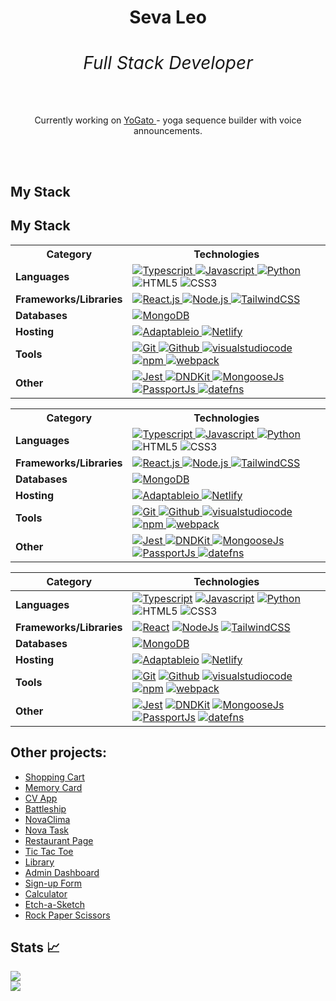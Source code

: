<h1 align="center" color="red">Seva Leo <span><h6>Full Stack Developer</h6></span></h1>



<p align="center">Currently working on <a href="https://github.com/sevleo/YoGato"> YoGato </a> - yoga sequence builder with voice announcements.</p>
<br>
<br>

  




## My Stack

## My Stack

<table>
  <tr>
    <th>Category</th>
    <th>Technologies</th>
  </tr>
  <tr>
    <td><strong>Languages</strong></td>
    <td>
      <a href="https://www.typescriptlang.org/">
        <img src="https://img.shields.io/badge/Typescript-007ACC?style=flat&logo=typescript&logoColor=white" alt="Typescript">
      </a>
      <a href="https://developer.mozilla.org/en-US/docs/Web/JavaScript">
        <img src="https://img.shields.io/badge/Javascript-F7DF1E?style=flat&logo=javascript&logoColor=black" alt="Javascript">
      </a>
      <a href="https://www.python.org/">
        <img src="https://img.shields.io/badge/Python-3776AB?style=flat&logo=python&logoColor=white" alt="Python">
      </a>
      <img src="https://img.shields.io/badge/HTML5-E34F26?style=flat&logo=html5&logoColor=white" alt="HTML5">
      <img src="https://img.shields.io/badge/CSS3-1572B6?style=flat&logo=css3&logoColor=white" alt="CSS3">
    </td>
  </tr>
  <tr>
    <td><strong>Frameworks/Libraries</strong></td>
    <td>
      <a href="https://reactjs.org/">
        <img src="https://img.shields.io/badge/React-20232A?style=flat&logo=react&logoColor=61DAFB" alt="React.js">
      </a>
      <a href="https://nodejs.org/">
        <img src="https://img.shields.io/badge/Node.js-339933?style=flat&logo=nodedotjs&logoColor=white" alt="Node.js">
      </a>
      <a href="https://tailwindcss.com/">
        <img src="https://img.shields.io/badge/TailwindCSS-38B2AC?style=flat&logo=tailwind-css&logoColor=white" alt="TailwindCSS">
      </a>
    </td>
  </tr>
  <tr>
    <td><strong>Databases</strong></td>
    <td>
      <a href="https://www.mongodb.com/">
        <img src="https://img.shields.io/badge/MongoDB-4EA94B?style=flat&logo=mongodb&logoColor=white" alt="MongoDB">
      </a>
    </td>
  </tr>
  <tr>
    <td><strong>Hosting</strong></td>
    <td>
      <a href="https://adaptable.io/">
        <img src="https://img.shields.io/badge/Adaptable.io-007ACC?style=flat&logo=adaptable&logoColor=white" alt="Adaptableio">
      </a>
      <a href="https://www.netlify.com/">
        <img src="https://img.shields.io/badge/Netlify-00C7B7?style=flat&logo=netlify&logoColor=white" alt="Netlify">
      </a>
    </td>
  </tr>
  <tr>
    <td><strong>Tools</strong></td>
    <td>
      <a href="https://git-scm.com/">
        <img src="https://img.shields.io/badge/Git-F05032?style=flat&logo=git&logoColor=white" alt="Git">
      </a>
      <a href="https://github.com/">
        <img src="https://img.shields.io/badge/Github-181717?style=flat&logo=github&logoColor=white" alt="Github">
      </a>
      <a href="https://code.visualstudio.com/">
        <img src="https://img.shields.io/badge/VS_Code-007ACC?style=flat&logo=visual-studio-code&logoColor=white" alt="visualstudiocode">
      </a>
      <a href="https://www.npmjs.com/">
        <img src="https://img.shields.io/badge/npm-CB3837?style=flat&logo=npm&logoColor=white" alt="npm">
      </a>
      <a href="https://webpack.js.org/">
        <img src="https://img.shields.io/badge/webpack-8DD6F9?style=flat&logo=webpack&logoColor=black" alt="webpack">
      </a>
    </td>
  </tr>
  <tr>
    <td><strong>Other</strong></td>
    <td>
      <a href="https://jestjs.io/">
        <img src="https://img.shields.io/badge/Jest-C21325?style=flat&logo=jest&logoColor=white" alt="Jest">
      </a>
      <a href="https://dndkit.com/">
        <img src="https://img.shields.io/badge/DNDKit-007ACC?style=flat&logo=dndkit&logoColor=white" alt="DNDKit">
      </a>
      <a href="https://mongoosejs.com/">
        <img src="https://img.shields.io/badge/MongooseJs-47A248?style=flat&logo=mongoose&logoColor=white" alt="MongooseJs">
      </a>
      <a href="http://www.passportjs.org/">
        <img src="https://img.shields.io/badge/PassportJs-34E27A?style=flat&logo=passport&logoColor=white" alt="PassportJs">
      </a>
      <a href="https://date-fns.org/">
        <img src="https://img.shields.io/badge/datefns-007ACC?style=flat&logo=datefns&logoColor=white" alt="datefns">
      </a>
    </td>
  </tr>
</table>


<table>
  <tr>
    <th>Category</th>
    <th>Technologies</th>
  </tr>
  <tr>
    <td><strong>Languages</strong></td>
    <td>
      <a href="https://www.typescriptlang.org/">
        <img src="https://img.shields.io/badge/Typescript-007ACC?style=flat&logo=typescript&logoColor=white" alt="Typescript">
      </a>
      <a href="https://developer.mozilla.org/en-US/docs/Web/JavaScript">
        <img src="https://img.shields.io/badge/Javascript-F7DF1E?style=flat&logo=javascript&logoColor=black" alt="Javascript">
      </a>
      <a href="https://www.python.org/">
        <img src="https://img.shields.io/badge/Python-3776AB?style=flat&logo=python&logoColor=white" alt="Python">
      </a>
      <img src="https://img.shields.io/badge/HTML5-E34F26?style=flat&logo=html5&logoColor=white" alt="HTML5">
      <img src="https://img.shields.io/badge/CSS3-1572B6?style=flat&logo=css3&logoColor=white" alt="CSS3">
    </td>
  </tr>
  <tr>
    <td><strong>Frameworks/Libraries</strong></td>
    <td>
      <a href="https://reactjs.org/">
        <img src="https://img.shields.io/badge/React-20232A?style=flat&logo=react&logoColor=61DAFB" alt="React.js">
      </a>
      <a href="https://nodejs.org/">
        <img src="https://img.shields.io/badge/Node.js-339933?style=flat&logo=nodedotjs&logoColor=white" alt="Node.js">
      </a>
      <a href="https://tailwindcss.com/">
        <img src="https://img.shields.io/badge/TailwindCSS-38B2AC?style=flat&logo=tailwind-css&logoColor=white" alt="TailwindCSS">
      </a>
    </td>
  </tr>
  <tr>
    <td><strong>Databases</strong></td>
    <td>
      <a href="https://www.mongodb.com/">
        <img src="https://img.shields.io/badge/MongoDB-4EA94B?style=flat&logo=mongodb&logoColor=white" alt="MongoDB">
      </a>
    </td>
  </tr>
  <tr>
    <td><strong>Hosting</strong></td>
    <td>
      <a href="https://adaptable.io/">
        <img src="https://img.shields.io/badge/Adaptable.io-007ACC?style=flat&logo=adaptable&logoColor=white" alt="Adaptableio">
      </a>
      <a href="https://www.netlify.com/">
        <img src="https://img.shields.io/badge/Netlify-00C7B7?style=flat&logo=netlify&logoColor=white" alt="Netlify">
      </a>
    </td>
  </tr>
  <tr>
    <td><strong>Tools</strong></td>
    <td>
      <a href="https://git-scm.com/">
        <img src="https://img.shields.io/badge/Git-F05032?style=flat&logo=git&logoColor=white" alt="Git">
      </a>
      <a href="https://github.com/">
        <img src="https://img.shields.io/badge/Github-181717?style=flat&logo=github&logoColor=white" alt="Github">
      </a>
      <a href="https://code.visualstudio.com/">
        <img src="https://img.shields.io/badge/VS_Code-007ACC?style=flat&logo=visual-studio-code&logoColor=white" alt="visualstudiocode">
      </a>
      <a href="https://www.npmjs.com/">
        <img src="https://img.shields.io/badge/npm-CB3837?style=flat&logo=npm&logoColor=white" alt="npm">
      </a>
      <a href="https://webpack.js.org/">
        <img src="https://img.shields.io/badge/webpack-8DD6F9?style=flat&logo=webpack&logoColor=black" alt="webpack">
      </a>
    </td>
  </tr>
  <tr>
    <td><strong>Other</strong></td>
    <td>
      <a href="https://jestjs.io/">
        <img src="https://img.shields.io/badge/Jest-C21325?style=flat&logo=jest&logoColor=white" alt="Jest">
      </a>
      <a href="https://dndkit.com/">
        <img src="https://img.shields.io/badge/DNDKit-007ACC?style=flat&logo=dndkit&logoColor=white" alt="DNDKit">
      </a>
      <a href="https://mongoosejs.com/">
        <img src="https://img.shields.io/badge/MongooseJs-47A248?style=flat&logo=mongoose&logoColor=white" alt="MongooseJs">
      </a>
      <a href="http://www.passportjs.org/">
        <img src="https://img.shields.io/badge/PassportJs-34E27A?style=flat&logo=passport&logoColor=white" alt="PassportJs">
      </a>
      <a href="https://date-fns.org/">
        <img src="https://img.shields.io/badge/datefns-007ACC?style=flat&logo=datefns&logoColor=white" alt="datefns">
      </a>
    </td>
  </tr>
</table>

| Category               | Technologies                                                                                                                                                                                                                                       |
|------------------------|----------------------------------------------------------------------------------------------------------------------------------------------------------------------------------------------------------------------------------------------------|
| **Languages**          | [![Typescript][Typescript]][Typescript-url] [![Javascript][Javascript]][Javascript-url] [![Python][Python]][Python-url] ![HTML5] ![CSS3]                                                                                                            |
| **Frameworks/Libraries** | [![React][React.js]][React-url] [![NodeJs][Node.js]][Node-url] [![TailwindCSS][TailwindCSS]][TailwindCSS-url]                                                                                                                                    |
| **Databases**          | [![MongoDB][MongoDB]][MongoDB-url]                                                                                                                                                                                                                 |
| **Hosting**            | [![Adaptableio][Adaptableio]][Adaptableio-url] [![Netlify][Netlify]][Netlify-url]                                                                                                                                                                  |
| **Tools**              | [![Git][Git]][Git-url] [![Github][Github]][Github-url] [![visualstudiocode][visualstudiocode]][visualstudiocode-url] [![npm][npm]][npm-url] [![webpack][webpack]][webpack-url]                                                                      |
| **Other**              | [![Jest][Jest]][Jest-url] [![DNDKit][DNDKit]][DNDKit-url] [![MongooseJs][MongooseJs]][MongooseJs-url] [![PassportJs][PassportJs]][PassportJs-url] [![datefns][datefns]][datefns-url]                                                               |                                      |

## Other projects:
- [Shopping Cart](https://github.com/sevleo/shopping-cart)
- [Memory Card](https://github.com/sevleo/memory-card)
- [CV App](https://github.com/sevleo/cv-app)
- [Battleship](https://github.com/sevleo/battleship)
- [NovaClima](https://github.com/sevleo/NovaClima)
- [Nova Task](https://github.com/sevleo/nova_task)
- [Restaurant Page](https://github.com/sevleo/restaurant_page)
- [Tic Tac Toe](https://github.com/sevleo/tic_tac_toe)
- [Library](https://github.com/sevleo/library)
- [Admin Dashboard](https://github.com/sevleo/admin_dashboard)
- [Sign-up Form](https://github.com/sevleo/Sign-up_Form)
- [Calculator](https://github.com/sevleo/calculator)
- [Etch-a-Sketch](https://github.com/sevleo/Etch-a-Sketch)
- [Rock Paper Scissors](https://github.com/sevleo/rock-paper-scissors)



## Stats 📈
<img 
  src="https://github-readme-stats.vercel.app/api/top-langs/?username=sevleo&theme=react&layout=compact"
/>
</br>
<img
  src="https://github-readme-streak-stats.herokuapp.com/?user=sevleo&&theme=react&&hide_border=true"
/>
<br/>

[React.js]: https://img.shields.io/badge/React-20232A?style=for-the-badge&logo=react&logoColor=61DAFB
[React-url]: https://reactjs.org/
[Node.js]: https://img.shields.io/badge/Node.js-20232A?style=for-the-badge&logo=nodedotjs&logoColor=#5FA04E
[Node-url]: https://nodejs.org/en
[Typescript]: https://img.shields.io/badge/Typescript-20232A?style=for-the-badge&logo=typescript&logoColor=#3178C6
[Typescript-url]: https://www.typescriptlang.org/
[Javascript]: https://img.shields.io/badge/Javascript-20232A?style=for-the-badge&logo=javascript&logoColor=#F7DF1E
[Javascript-url]: https://www.javascript.com/
[TailwindCSS]: https://img.shields.io/badge/tailwindcss-20232A?style=for-the-badge&logo=tailwindcss&logoColor=#06B6D4
[TailwindCSS-url]: https://tailwindcss.com/
[MongoDB]: https://img.shields.io/badge/mongodb-20232A?style=for-the-badge&logo=mongodb
[MongoDB-url]: https://www.mongodb.com/
[Git]: https://img.shields.io/badge/git-20232A?style=for-the-badge&logo=git
[Git-url]: https://git-scm.com/
[Github]: https://img.shields.io/badge/github-20232A?style=for-the-badge&logo=github
[Github-url]: https://github.com/
[visualstudiocode]: https://img.shields.io/badge/VSCode-20232A?style=for-the-badge&logo=visualstudiocode
[visualstudiocode-url]: https://code.visualstudio.com/
[npm]: https://img.shields.io/badge/npm-20232A?style=for-the-badge&logo=npm
[npm-url]: https://www.npmjs.com/
[webpack]: https://img.shields.io/badge/webpack-20232A?style=for-the-badge&logo=webpack
[webpack-url]: https://webpack.js.org/
[Python]: https://img.shields.io/badge/Python-20232A?style=for-the-badge&logo=Python
[Python-url]: https://www.python.org/
[HTML5]: https://img.shields.io/badge/HTML5-20232A?style=for-the-badge&logo=HTML5
[CSS3]: https://img.shields.io/badge/CSS3-20232A?style=for-the-badge&logo=CSS3
[Adaptableio]: https://img.shields.io/badge/Adaptable.io-20232A?style=for-the-badge&logo=Adaptable.io
[Adaptableio-url]: https://adaptable.io/
[Netlify]: https://img.shields.io/badge/Netlify-20232A?style=for-the-badge&logo=Netlify
[Netlify-url]: https://www.netlify.com/

[Jest]: https://img.shields.io/badge/Jest-20232A?style=for-the-badge&logo=Jest
[Jest-url]: https://www.netlify.com/
[DNDKit]: https://img.shields.io/badge/DND%20Kit-20232A?style=for-the-badge&logo=DNDKit
[DNDKit-url]: https://dndkit.com/
[MongooseJs]: https://img.shields.io/badge/MongooseJs-20232A?style=for-the-badge&logo=MongooseJs
[MongooseJs-url]: https://mongoosejs.com/
[PassportJs]: https://img.shields.io/badge/PassportJS-20232A?style=for-the-badge&logo=Passport
[PassportJs-url]: https://www.passportjs.org/
[datefns]: https://img.shields.io/badge/datefns-20232A?style=for-the-badge&logo=datefns
[datefns-url]: https://date-fns.org/
